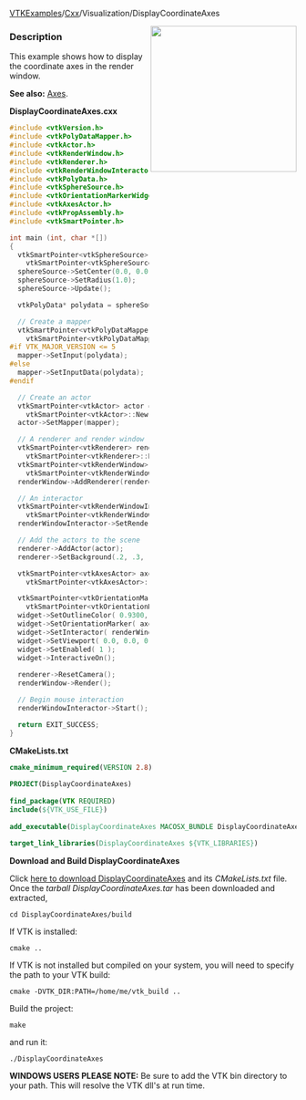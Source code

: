 [VTKExamples](/index/)/[Cxx](/Cxx)/Visualization/DisplayCoordinateAxes

<img align="right" src="https://github.com/lorensen/VTKExamples/blob/gh-pages/Testing/Baseline/Visualization/TestDisplayCoordinateAxes.png?raw=true" width="256" />

### Description
This example shows how to display the coordinate axes in the render window.

**See also:** [Axes](Cxx/GeometricObjects/Axes).

**DisplayCoordinateAxes.cxx**
```c++
#include <vtkVersion.h>
#include <vtkPolyDataMapper.h>
#include <vtkActor.h>
#include <vtkRenderWindow.h>
#include <vtkRenderer.h>
#include <vtkRenderWindowInteractor.h>
#include <vtkPolyData.h>
#include <vtkSphereSource.h>
#include <vtkOrientationMarkerWidget.h>
#include <vtkAxesActor.h>
#include <vtkPropAssembly.h>
#include <vtkSmartPointer.h>

int main (int, char *[])
{
  vtkSmartPointer<vtkSphereSource> sphereSource = 
    vtkSmartPointer<vtkSphereSource>::New();
  sphereSource->SetCenter(0.0, 0.0, 0.0);
  sphereSource->SetRadius(1.0);
  sphereSource->Update();

  vtkPolyData* polydata = sphereSource->GetOutput();

  // Create a mapper
  vtkSmartPointer<vtkPolyDataMapper> mapper = 
    vtkSmartPointer<vtkPolyDataMapper>::New();
#if VTK_MAJOR_VERSION <= 5
  mapper->SetInput(polydata);
#else
  mapper->SetInputData(polydata);
#endif

  // Create an actor
  vtkSmartPointer<vtkActor> actor = 
    vtkSmartPointer<vtkActor>::New();
  actor->SetMapper(mapper);

  // A renderer and render window
  vtkSmartPointer<vtkRenderer> renderer = 
    vtkSmartPointer<vtkRenderer>::New();
  vtkSmartPointer<vtkRenderWindow> renderWindow = 
    vtkSmartPointer<vtkRenderWindow>::New();
  renderWindow->AddRenderer(renderer);

  // An interactor
  vtkSmartPointer<vtkRenderWindowInteractor> renderWindowInteractor = 
    vtkSmartPointer<vtkRenderWindowInteractor>::New();
  renderWindowInteractor->SetRenderWindow(renderWindow);

  // Add the actors to the scene
  renderer->AddActor(actor);
  renderer->SetBackground(.2, .3, .4);

  vtkSmartPointer<vtkAxesActor> axes = 
    vtkSmartPointer<vtkAxesActor>::New();

  vtkSmartPointer<vtkOrientationMarkerWidget> widget = 
    vtkSmartPointer<vtkOrientationMarkerWidget>::New();
  widget->SetOutlineColor( 0.9300, 0.5700, 0.1300 );
  widget->SetOrientationMarker( axes );
  widget->SetInteractor( renderWindowInteractor );
  widget->SetViewport( 0.0, 0.0, 0.4, 0.4 );
  widget->SetEnabled( 1 );
  widget->InteractiveOn();
  
  renderer->ResetCamera();
  renderWindow->Render();

  // Begin mouse interaction
  renderWindowInteractor->Start();

  return EXIT_SUCCESS;
}
```
**CMakeLists.txt**
```cmake
cmake_minimum_required(VERSION 2.8)
 
PROJECT(DisplayCoordinateAxes)
 
find_package(VTK REQUIRED)
include(${VTK_USE_FILE})
 
add_executable(DisplayCoordinateAxes MACOSX_BUNDLE DisplayCoordinateAxes.cxx)
 
target_link_libraries(DisplayCoordinateAxes ${VTK_LIBRARIES})
```

**Download and Build DisplayCoordinateAxes**

Click [here to download DisplayCoordinateAxes](https://github.com/lorensen/VTKWikiExamplesTarballs/raw/master/DisplayCoordinateAxes.tar) and its *CMakeLists.txt* file.
Once the *tarball DisplayCoordinateAxes.tar* has been downloaded and extracted,
```
cd DisplayCoordinateAxes/build 
```
If VTK is installed:
```
cmake ..
```
If VTK is not installed but compiled on your system, you will need to specify the path to your VTK build:
```
cmake -DVTK_DIR:PATH=/home/me/vtk_build ..
```
Build the project:
```
make
```
and run it:
```
./DisplayCoordinateAxes
```
**WINDOWS USERS PLEASE NOTE:** Be sure to add the VTK bin directory to your path. This will resolve the VTK dll's at run time.

